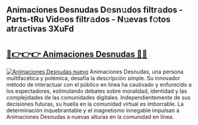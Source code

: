 ## Animaciones Desnudas D𝚎sn𝚞dos filtr𝚊dos - Parts-tRu Vid𝚎os filtr𝚊dos - N𝚞evas f𝚘tos atr𝚊ctivas 3XuFd

# <h2><a href="http://mb5qnf.tromn.icu/?c=Animaciones+Desnudas">🔗👉👉👉 Animaciones Desnudas 🔗🔗</a></h2>

[![Animaciones Desnudas nuevo](https://i.imgur.com/pEAQMta.gif)](http://mb5qnf.tromn.icu/?c=Animaciones+Desnudas)
Animaciones Desnudas, una persona multifacética y polémica, desafía la descripción simple. Su innovador método de interactuar con el público en línea ha cautivado y enfurecido a los espectadores, estimulando debates sobre moralidad, identidad y las complejidades de las comunidades digitales. Independientemente de sus decisiones futuras, su huella en la comunidad virtual es imborrable. La determinación inquebrantable y el magnetismo innegable impulsan a Animaciones Desnudas a nuevas alturas en la comunidad en línea.
